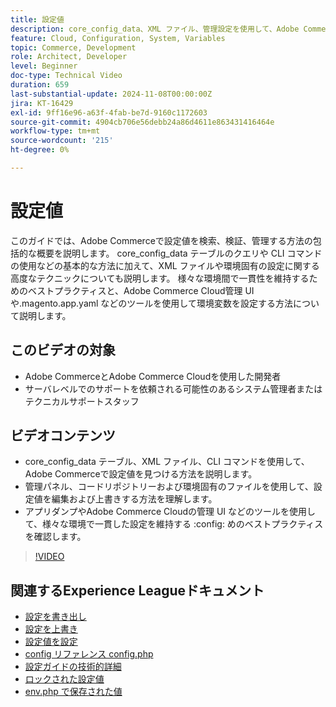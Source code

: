 ```yaml
---
title: 設定値
description: core_config_data、XML ファイル、管理設定を使用して、Adobe Commerceで設定値を検索、検証、管理する方法について説明します。
feature: Cloud, Configuration, System, Variables
topic: Commerce, Development
role: Architect, Developer
level: Beginner
doc-type: Technical Video
duration: 659
last-substantial-update: 2024-11-08T00:00:00Z
jira: KT-16429
exl-id: 9ff16e96-a63f-4fab-be7d-9160c1172603
source-git-commit: 4904cb706e56debb24a86d4611e863431416464e
workflow-type: tm+mt
source-wordcount: '215'
ht-degree: 0%

---
```


# 設定値

このガイドでは、Adobe Commerceで設定値を検索、検証、管理する方法の包括的な概要を説明します。 core_config_data テーブルのクエリや CLI コマンドの使用などの基本的な方法に加えて、XML ファイルや環境固有の設定に関する高度なテクニックについても説明します。 様々な環境間で一貫性を維持するためのベストプラクティスと、Adobe Commerce Cloud管理 UI や.magento.app.yaml などのツールを使用して環境変数を設定する方法について説明します。

## このビデオの対象

- Adobe CommerceとAdobe Commerce Cloudを使用した開発者
- サーバレベルでのサポートを依頼される可能性のあるシステム管理者またはテクニカルサポートスタッフ

## ビデオコンテンツ

- core_config_data テーブル、XML ファイル、CLI コマンドを使用して、Adobe Commerceで設定値を見つける方法を説明します。
- 管理パネル、コードリポジトリーおよび環境固有のファイルを使用して、設定値を編集および上書きする方法を理解します。
- アプリダンプやAdobe Commerce Cloudの管理 UI などのツールを使用して、様々な環境で一貫した設定を維持する :config: めのベストプラクティスを確認します。

>[!VIDEO](https://video.tv.adobe.com/v/3436458/?learn=on)

## 関連するExperience Leagueドキュメント

- [ 設定を書き出し ](https://experienceleague.adobe.com/en/docs/commerce-operations/configuration-guide/cli/configuration-management/export-configuration)
- [ 設定を上書き ](https://experienceleague.adobe.com/en/docs/commerce-operations/configuration-guide/paths/override-config-settings)
- [ 設定値を設定 ](https://experienceleague.adobe.com/en/docs/commerce-operations/configuration-guide/cli/configuration-management/set-configuration-values)
- [config リファレンス config.php](https://experienceleague.adobe.com/en/docs/commerce-operations/configuration-guide/files/config-reference-configphp)
- [ 設定ガイドの技術的詳細 ](https://experienceleague.adobe.com/en/docs/commerce-operations/configuration-guide/deployment/technical-details)
- [ ロックされた設定値 ](https://experienceleague.adobe.com/en/docs/commerce-operations/configuration-guide/deployment/technical-details#:~:text=Configuration%20settings%20locked%20in%20the,php%20files)
- [env.php で保存された値 ](https://experienceleague.adobe.com/en/docs/commerce-knowledge-base/kb/troubleshooting/miscellaneous/locked-fields-in-magento-admin#:~:text=Cause,php%20)
